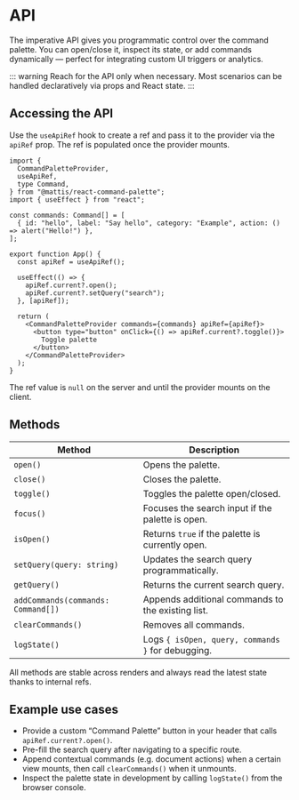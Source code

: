 # API

The imperative API gives you programmatic control over the command palette. You can open/close it, inspect its state, or add commands dynamically — perfect for integrating custom UI triggers or analytics.

::: warning
Reach for the API only when necessary. Most scenarios can be handled declaratively via props and React state.
:::

## Accessing the API

Use the `useApiRef` hook to create a ref and pass it to the provider via the `apiRef` prop. The ref is populated once the provider mounts.

```tsx
import {
  CommandPaletteProvider,
  useApiRef,
  type Command,
} from "@mattis/react-command-palette";
import { useEffect } from "react";

const commands: Command[] = [
  { id: "hello", label: "Say hello", category: "Example", action: () => alert("Hello!") },
];

export function App() {
  const apiRef = useApiRef();

  useEffect(() => {
    apiRef.current?.open();
    apiRef.current?.setQuery("search");
  }, [apiRef]);

  return (
    <CommandPaletteProvider commands={commands} apiRef={apiRef}>
      <button type="button" onClick={() => apiRef.current?.toggle()}>
        Toggle palette
      </button>
    </CommandPaletteProvider>
  );
}
```

The ref value is `null` on the server and until the provider mounts on the client.

## Methods

| Method | Description |
| --- | --- |
| `open()` | Opens the palette. |
| `close()` | Closes the palette. |
| `toggle()` | Toggles the palette open/closed. |
| `focus()` | Focuses the search input if the palette is open. |
| `isOpen()` | Returns `true` if the palette is currently open. |
| `setQuery(query: string)` | Updates the search query programmatically. |
| `getQuery()` | Returns the current search query. |
| `addCommands(commands: Command[])` | Appends additional commands to the existing list. |
| `clearCommands()` | Removes all commands. |
| `logState()` | Logs `{ isOpen, query, commands }` for debugging. |

All methods are stable across renders and always read the latest state thanks to internal refs.

## Example use cases

- Provide a custom “Command Palette” button in your header that calls `apiRef.current?.open()`.
- Pre-fill the search query after navigating to a specific route.
- Append contextual commands (e.g. document actions) when a certain view mounts, then call `clearCommands()` when it unmounts.
- Inspect the palette state in development by calling `logState()` from the browser console.
